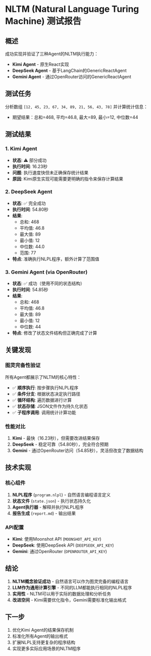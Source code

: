 # NLTM (Natural Language Turing Machine) 测试报告

## 概述
成功实现并验证了三种Agent的NLTM执行能力：
- **Kimi Agent** - 原生React实现
- **DeepSeek Agent** - 基于LangChain的GenericReactAgent
- **Gemini Agent** - 通过OpenRouter访问的GenericReactAgent

## 测试任务
分析数组 `[12, 45, 23, 67, 34, 89, 21, 56, 43, 78]` 并计算统计信息：
- 期望结果：总和=468, 平均=46.8, 最大=89, 最小=12, 中位数=44

## 测试结果

### 1. Kimi Agent
- **状态**: ⚠️ 部分成功
- **执行时间**: 16.23秒
- **问题**: 执行速度快但未正确保存统计结果
- **原因**: Kimi原生实现可能需要更明确的指令来保存计算结果

### 2. DeepSeek Agent  
- **状态**: ✅ 完全成功
- **执行时间**: 54.80秒
- **结果**: 
  - 总和: 468
  - 平均值: 46.8
  - 最大值: 89
  - 最小值: 12
  - 中位数: 44.0
  - 范围: 77
- **特点**: 准确执行NLPL程序，额外计算了范围值

### 3. Gemini Agent (via OpenRouter)
- **状态**: ✅ 成功（使用不同的状态结构）
- **执行时间**: 54.85秒
- **结果**: 
  - 总和: 468
  - 平均值: 46.8
  - 最大值: 89
  - 最小值: 12
  - 中位数: 44
- **特点**: 修改了状态文件结构但正确完成了计算

## 关键发现

### 图灵完备性验证
所有Agent都展示了NLTM的核心特性：
- ✅ **顺序执行**: 按步骤执行NLPL程序
- ✅ **条件分支**: 根据状态决定执行路径
- ✅ **循环结构**: 遍历数据进行计算
- ✅ **状态存储**: JSON文件作为持久化状态
- ✅ **子程序调用**: 调用统计计算功能

### 性能对比
1. **Kimi** - 最快（16.23秒），但需要改进结果保存
2. **DeepSeek** - 稳定可靠（54.80秒），完全符合预期
3. **Gemini** - 通过OpenRouter访问（54.85秒），灵活但改变了数据结构

## 技术实现

### 核心组件
1. **NLPL程序** (`program.nlpl`) - 自然语言编程语言定义
2. **状态文件** (`state.json`) - 执行状态持久化
3. **Agent执行器** - 解释并执行NLPL程序
4. **报告生成** (`report.md`) - 输出结果

### API配置
- **Kimi**: 使用Moonshot API (`MOONSHOT_API_KEY`)
- **DeepSeek**: 使用DeepSeek API (`DEEPSEEK_API_KEY`)  
- **Gemini**: 通过OpenRouter (`OPENROUTER_API_KEY`)

## 结论

1. **NLTM概念验证成功** - 自然语言可以作为图灵完备的编程语言
2. **LLM作为通用计算引擎** - 不同的LLM都能执行相同的NLPL程序
3. **实用性** - NLTM可以用于实际的数据处理和分析任务
4. **改进空间** - Kimi需要优化指令，Gemini需要标准化输出格式

## 下一步

1. 优化Kimi Agent的结果保存机制
2. 标准化所有Agent的输出格式
3. 扩展NLPL支持更复杂的程序结构
4. 实现更多实际应用场景的NLTM程序